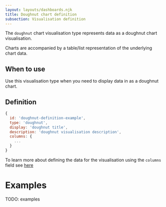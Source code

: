 ```yaml
---
layout: layouts/dashboards.njk
title: Doughnut chart definition
subsection: Visualisation definition
---
```


The `doughnut` chart visualisation type represents data as a doughnut chart visualisation.

Charts are accompanied by a table/list representation of the underlying chart data. 

## When to use

Use this visualisation type when you need to display data in as a doughnut chart. 

## Definition

```js
{
  id: 'doughnut-definition-example',
  type: 'doughnut',
  display: 'doughnut title',
  description: 'doughnut visualisation description',
  columns: {
    ...
  }
}
```

To learn more about defining the data for the visualisation using the `columns` field see [here](./visualisation-definition.md#targeting-data-in-a-dataset)

# Examples

TODO: examples
